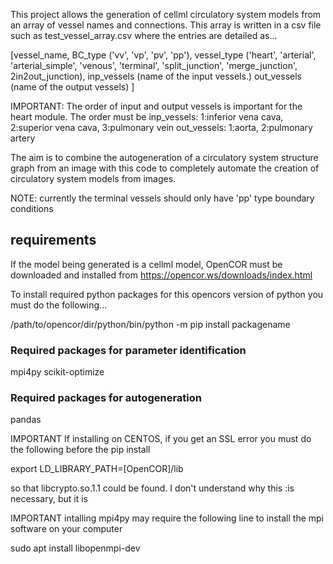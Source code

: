 This project allows the generation of cellml circulatory system models from an array of vessel names and connections. 
This array is written in a csv file such as test_vessel_array.csv where the entries are detailed as...


[vessel_name,
BC_type             ('vv', 'vp', 'pv', 'pp'),
vessel_type         ('heart', 'arterial', 'arterial_simple', 'venous', 'terminal', 'split_junction', 'merge_junction', 2in2out_junction),
inp_vessels         (name of the input vessels.)
out_vessels         (name of the output vessels)
]

IMPORTANT: The order of input and output vessels is important for the heart module. The order must be
inp_vessels: 1:inferior vena cava, 2:superior vena cava, 3:pulmonary vein
out_vessels: 1:aorta, 2:pulmonary artery

The aim is to combine the autogeneration of a circulatory system structure graph from an image with this code to
completely automate the creation of circulatory system models from images.

NOTE: currently the terminal vessels should only have 'pp' type boundary conditions

## requirements  

If the model being generated is a cellml model, OpenCOR must be downloaded 
and installed from https://opencor.ws/downloads/index.html  

To install required python packages for this opencors version of python
you must do the following...  

/path/to/opencor/dir/python/bin/python -m pip install packagename

### Required packages for parameter identification
mpi4py
scikit-optimize

### Required packages for autogeneration
pandas

IMPORTANT If installing on CENTOS, if you get an SSL error you must do the following before the pip install

export LD_LIBRARY_PATH=[OpenCOR]/lib

so that libcrypto.so.1.1 could be
found. I don't understand why this :is necessary, but it is

IMPORTANT intalling mpi4py may require the following line 
to install the mpi software on your computer

sudo apt install libopenmpi-dev
